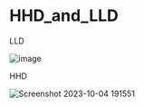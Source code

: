 # HHD_and_LLD

LLD 


![image](https://github.com/PushpJain009/HHD_and_LLD/assets/114671782/5c33f90c-c3d3-4863-8463-b5c36bbb3e3c)




HHD


![Screenshot 2023-10-04 191551](https://github.com/PushpJain009/HHD_and_LLD/assets/114671782/8bea9dc0-d379-4807-a317-d1daab30ff4f)

